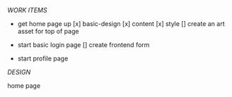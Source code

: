 *WORK ITEMS*

- get home page up
  [x] basic-design
  [x] content
  [x] style
  [] create an art asset for top of page
  
- start basic login page
  [] create frontend form
  
- start profile page


*DESIGN*

home page
